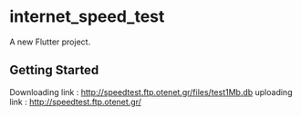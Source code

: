 # internet_speed_test

A new Flutter project.

## Getting Started

Downloading link : http://speedtest.ftp.otenet.gr/files/test1Mb.db
uploading link : http://speedtest.ftp.otenet.gr/
